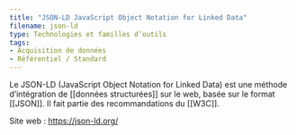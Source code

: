 ```yaml
---
title: "JSON-LD JavaScript Object Notation for Linked Data"
filename: json-ld
type: Technologies et familles d’outils
tags:
- Acquisition de données
- Référentiel / Standard
---
```


Le JSON-LD (JavaScript Object Notation for Linked Data) est une méthode d’intégration de [[données structurées]] sur le web, basée sur le format [[JSON]]. Il fait partie des recommandations du [[W3C]].

Site web : <https://json-ld.org/>

